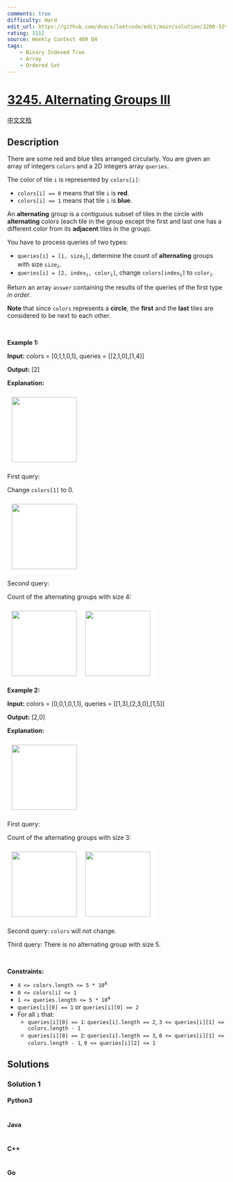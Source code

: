 ```yaml
---
comments: true
difficulty: Hard
edit_url: https://github.com/doocs/leetcode/edit/main/solution/3200-3299/3245.Alternating%20Groups%20III/README_EN.md
rating: 3112
source: Weekly Contest 409 Q4
tags:
    - Binary Indexed Tree
    - Array
    - Ordered Set
---
```


<!-- problem:start -->

# [3245. Alternating Groups III](https://leetcode.com/problems/alternating-groups-iii)

[中文文档](/solution/3200-3299/3245.Alternating%20Groups%20III/README.md)

## Description

<!-- description:start -->

<p>There are some red and blue tiles arranged circularly. You are given an array of integers <code>colors</code> and a 2D integers array <code>queries</code>.</p>

<p>The color of tile <code>i</code> is represented by <code>colors[i]</code>:</p>

<ul>
	<li><code>colors[i] == 0</code> means that tile <code>i</code> is <strong>red</strong>.</li>
	<li><code>colors[i] == 1</code> means that tile <code>i</code> is <strong>blue</strong>.</li>
</ul>

<p>An <strong>alternating</strong> group is a contiguous subset of tiles in the circle with <strong>alternating</strong> colors (each tile in the group except the first and last one has a different color from its <b>adjacent</b> tiles in the group).</p>

<p>You have to process queries of two types:</p>

<ul>
	<li><code>queries[i] = [1, size<sub>i</sub>]</code>, determine the count of <strong>alternating</strong> groups with size <code>size<sub>i</sub></code>.</li>
	<li><code>queries[i] = [2, index<sub>i</sub>, color<sub>i</sub>]</code>, change <code>colors[index<sub>i</sub>]</code> to <code>color<font face="monospace"><sub>i</sub></font></code>.</li>
</ul>

<p>Return an array <code>answer</code> containing the results of the queries of the first type <em>in order</em>.</p>

<p><strong>Note</strong> that since <code>colors</code> represents a <strong>circle</strong>, the <strong>first</strong> and the <strong>last</strong> tiles are considered to be next to each other.</p>

<p>&nbsp;</p>
<p><strong class="example">Example 1:</strong></p>

<div class="example-block">
<p><strong>Input:</strong> <span class="example-io">colors = [0,1,1,0,1], queries = [[2,1,0],[1,4]]</span></p>

<p><strong>Output:</strong> <span class="example-io">[2]</span></p>

<p><strong>Explanation:</strong></p>

<p><strong class="example"><img alt="" data-darkreader-inline-bgcolor="" data-darkreader-inline-bgimage="" src="https://fastly.jsdelivr.net/gh/doocs/leetcode@main/solution/3200-3299/3245.Alternating%20Groups%20III/images/screenshot-from-2024-06-03-20-14-44.png" style="width: 150px; height: 150px; padding: 10px; background: rgb(255, 255, 255); border-radius: 0.5rem; --darkreader-inline-bgimage: initial; --darkreader-inline-bgcolor: #181a1b;" /></strong></p>

<p>First query:</p>

<p>Change <code>colors[1]</code> to 0.</p>

<p><img alt="" data-darkreader-inline-bgcolor="" data-darkreader-inline-bgimage="" src="https://fastly.jsdelivr.net/gh/doocs/leetcode@main/solution/3200-3299/3245.Alternating%20Groups%20III/images/screenshot-from-2024-06-03-20-20-25.png" style="width: 150px; height: 150px; padding: 10px; background: rgb(255, 255, 255); border-radius: 0.5rem; --darkreader-inline-bgimage: initial; --darkreader-inline-bgcolor: #181a1b;" /></p>

<p>Second query:</p>

<p>Count of the alternating groups with size 4:</p>

<p><img alt="" data-darkreader-inline-bgcolor="" data-darkreader-inline-bgimage="" src="https://fastly.jsdelivr.net/gh/doocs/leetcode@main/solution/3200-3299/3245.Alternating%20Groups%20III/images/screenshot-from-2024-06-03-20-25-02-2.png" style="width: 150px; height: 150px; padding: 10px; background: rgb(255, 255, 255); border-radius: 0.5rem; --darkreader-inline-bgimage: initial; --darkreader-inline-bgcolor: #181a1b;" /><img alt="" data-darkreader-inline-bgcolor="" data-darkreader-inline-bgimage="" src="https://fastly.jsdelivr.net/gh/doocs/leetcode@main/solution/3200-3299/3245.Alternating%20Groups%20III/images/screenshot-from-2024-06-03-20-24-12.png" style="width: 150px; height: 150px; padding: 10px; background: rgb(255, 255, 255); border-radius: 0.5rem; --darkreader-inline-bgimage: initial; --darkreader-inline-bgcolor: #181a1b;" /></p>
</div>

<p><strong class="example">Example 2:</strong></p>

<div class="example-block">
<p><strong>Input:</strong> <span class="example-io">colors = [0,0,1,0,1,1], queries = [[1,3],[2,3,0],[1,5]]</span></p>

<p><strong>Output:</strong> <span class="example-io">[2,0]</span></p>

<p><strong>Explanation:</strong></p>

<p><img alt="" data-darkreader-inline-bgcolor="" data-darkreader-inline-bgimage="" src="https://fastly.jsdelivr.net/gh/doocs/leetcode@main/solution/3200-3299/3245.Alternating%20Groups%20III/images/screenshot-from-2024-06-03-20-35-50.png" style="width: 150px; height: 150px; padding: 10px; background: rgb(255, 255, 255); border-radius: 0.5rem; --darkreader-inline-bgimage: initial; --darkreader-inline-bgcolor: #181a1b;" /></p>

<p>First query:</p>

<p>Count of the alternating groups with size 3:</p>

<p><img alt="" data-darkreader-inline-bgcolor="" data-darkreader-inline-bgimage="" src="https://fastly.jsdelivr.net/gh/doocs/leetcode@main/solution/3200-3299/3245.Alternating%20Groups%20III/images/screenshot-from-2024-06-03-20-37-13.png" style="width: 150px; height: 150px; padding: 10px; background: rgb(255, 255, 255); border-radius: 0.5rem; --darkreader-inline-bgimage: initial; --darkreader-inline-bgcolor: #181a1b;" /><img alt="" data-darkreader-inline-bgcolor="" data-darkreader-inline-bgimage="" src="https://fastly.jsdelivr.net/gh/doocs/leetcode@main/solution/3200-3299/3245.Alternating%20Groups%20III/images/screenshot-from-2024-06-03-20-36-40.png" style="width: 150px; height: 150px; padding: 10px; background: rgb(255, 255, 255); border-radius: 0.5rem; --darkreader-inline-bgimage: initial; --darkreader-inline-bgcolor: #181a1b;" /></p>

<p>Second query: <code>colors</code> will not change.</p>

<p>Third query: There is no alternating group with size 5.</p>
</div>

<p>&nbsp;</p>
<p><strong>Constraints:</strong></p>

<ul>
	<li><code>4 &lt;= colors.length &lt;= 5 * 10<sup>4</sup></code></li>
	<li><code>0 &lt;= colors[i] &lt;= 1</code></li>
	<li><code>1 &lt;= queries.length &lt;= 5 * 10<sup>4</sup></code></li>
	<li><code>queries[i][0] == 1</code> or <code>queries[i][0] == 2</code></li>
	<li>For all <code>i</code> that:
	<ul>
		<li><code>queries[i][0] == 1</code>: <code>queries[i].length == 2</code>, <code>3 &lt;= queries[i][1] &lt;= colors.length - 1</code></li>
		<li><code>queries[i][0] == 2</code>: <code>queries[i].length == 3</code>, <code>0 &lt;= queries[i][1] &lt;= colors.length - 1</code>, <code>0 &lt;= queries[i][2] &lt;= 1</code></li>
	</ul>
	</li>
</ul>

<!-- description:end -->

## Solutions

<!-- solution:start -->

### Solution 1

<!-- tabs:start -->

#### Python3

```python

```

#### Java

```java

```

#### C++

```cpp

```

#### Go

```go

```

<!-- tabs:end -->

<!-- solution:end -->

<!-- problem:end -->
